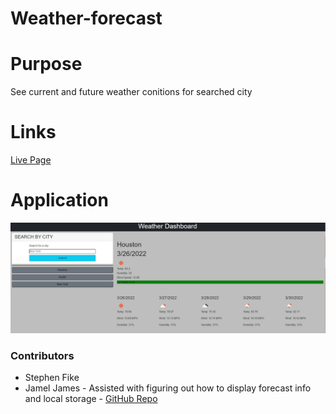 # Weather-forecast

# Purpose
See current and future weather conitions for searched city

# Links
[Live Page](https://stephenfike.github.io/Weather-forecast/)

# Application
![](assets/images/screenshot.JPG)

### Contributors
- Stephen Fike
- Jamel James - Assisted with figuring out how to display forecast info and local storage - [GitHub Repo](https://github.com/jrj-sys)
